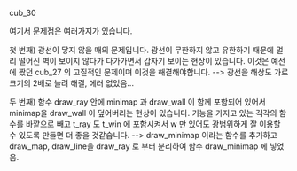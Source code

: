 cub_30 

여기서 문제점은 여러가지가 있습니다.

첫 번째) 광선이 닿지 않을 때의 문제입니다. 광선이 무한하지 않고 유한하기 때문에 멀리 떨어진 벽이 보이지 않다가 다가가면서 갑자기 보이는 현상이 있습니다. 이것은 예전에 짰던 cub_27 의 고질적인 문제이며 이것을 해결해야합니다.
--> 광선을 해상도 가로 크기의 2배로 늘려 해결, 에러 없었음...

두 번째) 함수 draw_ray 안에 minimap 과 draw_wall 이 함께 포함되어 있어서 minimap을 draw_wall 이 덮어버리는 현상이 있습니다. 기능을 가지고 있는 각각의 함수를 바깥으로 빼고 t_ray 도 t_win 에 포함시켜서 w 만 있어도 광범위하게 잘 이용할 수 있도록 만들면 더 좋을 것같습니다.
--> draw_minimap 이라는 함수를 추가하고 draw_map, draw_line을 draw_ray 로 부터 분리하여 함수 draw_minimap 에 넣었음.